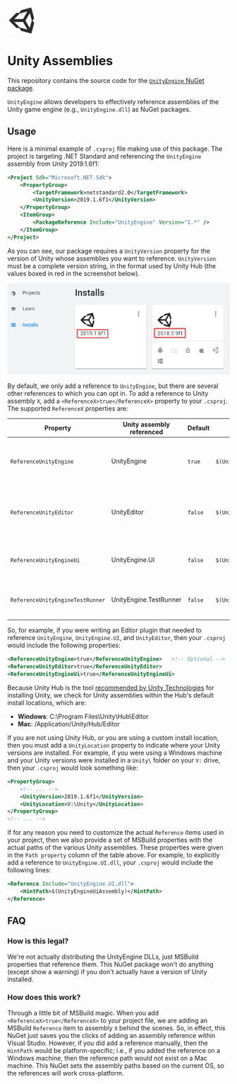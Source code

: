 ![Unity logo, trademarked by Unity Technologies](./icon.png)

# Unity Assemblies

This repository contains the source code for the [`UnityEngine` NuGet package](https://www.nuget.org/packages/UnityAssemblies).

`UnityEngine` allows developers to effectively reference assemblies of the Unity game engine (e.g., `UnityEngine.dll`) as NuGet packages.

## Usage

Here is a minimal example of `.csproj` file making use of this package. The project is targeting .NET Standard and referencing the `UnityEngine` assembly from Unity 2019.1.6f1:

```xml
<Project Sdk="Microsoft.NET.Sdk">
    <PropertyGroup>
        <TargetFramework>netstandard2.0</TargetFramework>
        <UnityVersion>2019.1.6f1</UnityVersion>
    </PropertyGroup>
    <ItemGroup>
        <PackageReference Include="UnityEngine" Version="1.*" />
    </ItemGroup>
</Project>
```

As you can see, our package requires a `UnityVersion` property for the version of Unity whose assemblies you want to reference. `UnityVersion` must be a complete version string, in the format used by Unity Hub (the values boxed in red in the screenshot below).

![Unity version strings highlighted in the Unity Hub interface. For example, "2019.1.6f1"](./unity-versions.png)

By default, we only add a reference to `UnityEngine`, but there are several other references to which you can opt in. To add a reference to Unity assembly `X`, add a `<ReferenceX>true</ReferenceX>` property to your `.csproj`. The supported `ReferenceX` properties are:

| Property | Unity assembly referenced | Default | Path property | Use case |
|----------|---------------------------|---------|---------------|----------|
| `ReferenceUnityEngine` | UnityEngine | `true` | `$(UnityEngineAssembly)` | Projects with any classes that inherit `MonoBehaviour` or reference Unity types. |
| `ReferenceUnityEditor` | UnityEditor | `false` | `$(UnityEditorAssembly)` | Projects with Editor scripts (e.g., classes inheriting `Editor`, `EditorWindow`, or `PropertyDrawer`). |
| `ReferenceUnityEngineUi` | UnityEngine.UI | `false` | `$(UnityEngineUiAssembly)` | Projects that reference Unity UI types (e.g., `Text`, `Image`, `Button`). |
| `ReferenceUnityEngineTestRunner` | UnityEngine.TestRunner | `false` | `$(UnityEngineTestRunnerAssembly)` | Projects with NUnit tests to be run by the Unity Test Runner. |

So, for example, if you were writing an Editor plugin that needed to reference `UnityEngine`, `UnityEngine.UI`, and `UnityEditor`, then your `.csproj` would include the following properties:

```xml
<ReferenceUnityEngine>true</ReferenceUnityEngine>   <!-- Optional -->
<ReferenceUnityEditor>true</ReferenceUnityEditor>
<ReferenceUnityEngineUi>true</ReferenceUnityEngineUi>
```

Because Unity Hub is the tool [recommended by Unity Technologies](https://docs.unity3d.com/Manual/GettingStartedInstallingUnity.html) for installing Unity, we check for Unity assemblies within the Hub's default install locations, which are:

- **Windows**: C:\Program Files\Unity\Hub\Editor
- **Mac**: /Application/Unity/Hub/Editor

If you are not using Unity Hub, or you are using a custom install location, then you must add a `UnityLocation` property to indicate where your Unity versions are installed. For example, if you were using a Windows machine and your Unity versions were installed in a `Unity\` folder on your `V:` drive, then your `.csproj` would look something like:

```xml
<PropertyGroup>
    <!-- ... -->
    <UnityVersion>2019.1.6f1</UnityVersion>
    <UnityLocation>V:\Unity</UnityLocation>
</PropertyGroup>
<!-- ... -->
```

If for any reason you need to customize the actual `Reference` items used in your project, then we also provide a set of MSBuild properties with the actual paths of the various Unity assemblies. These properties were given in the `Path property` column of the table above. For example, to explicitly add a reference to `UnityEngine.UI.dll`, your `.csproj` would include the following lines:

```xml
<Reference Include="UnityEngine.UI.dll">
    <HintPath>$(UnityEngineUiAssembly)</HintPath>
</Reference>
```

## FAQ

### How is this legal?

We're not actually distributing the UnityEngine DLLs, just MSBuild properties that reference them. This NuGet package won't do anything (except show a warning) if you don't actually have a version of Unity installed.

### How does this work?

Through a little bit of MSBuild magic. When you add `<ReferenceX>true</ReferenceX>` to your project file, we are adding an MSBuild `Reference` item to assembly `X` behind the scenes. So, in effect, this NuGet just saves you the clicks of adding an assembly reference within Visual Studio. However, if you did add a reference manually, then the `HintPath` would be platform-specific; i.e., if you added the reference on a Windows machine, then the reference path would not exist on a Mac machine. This NuGet sets the assembly paths based on the current OS, so the references will work cross-platform.
